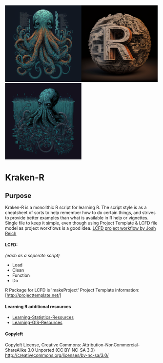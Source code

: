 <img src="/images/Kraken-R-Logo-1.png" alt="Logo generated using Midjourney Image Generator" title="R Logo" width="250" height="250"/><img src="/images/R-Logo.png" alt="Logo generated using Midjourney Image Generator" title="R Logo" width="250" height="250"/><img src="/images/Kraken-R-Logo-2.png" alt="Logo generated using Midjourney Image Generator" title="R Logo" width="250" height="250"/>

# Kraken-R

## Purpose 
Kraken-R is a monolithic R script for learning R.
The script style is as a cheatsheet of sorts to help remember how to do
certain things, and strives to provide better examples than what is
available in R help or vignettes.
Single file to keep it simple,
even though using Project Template & LCFD file model as project workflows is a good idea.
[LCFD project workflow by Josh Reich](http://stackoverflow.com/questions/1429907/workflow-for-statistical-analysis-and-report-writing/1434424#1434424)

#### LCFD:

*(each as a seperate script)*

- Load
- Clean
- Function
- Do


R Package for LCFD is 'makeProject'
Project Template information:
[http://projecttemplate.net/]

#### Learning R additional resources
- [Learning-Statistics-Resources](Learning-Statistics-Resources.md)
- [Learning-GIS-Resources](Learning-GIS-Resources.md)


#### Copyleft
Copyleft License, Creative Commons:
Attribution-NonCommercial-ShareAlike 3.0 Unported (CC BY-NC-SA 3.0)
http://creativecommons.org/licenses/by-nc-sa/3.0/
